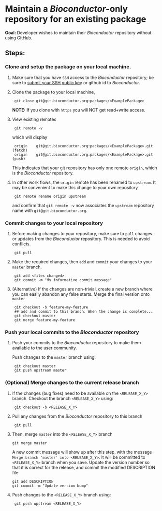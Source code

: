 # Maintain a _Bioconductor_-only repository for an existing package

__Goal:__ Developer wishes to maintain their _Bioconductor_ repository
without using GitHub.

## Steps:

### Clone and setup the package on your local machine.

1. Make sure that you have `SSH` access to the _Bioconductor_
   repository; be sure to [submit your SSH public key][submit-keys] or
   github id to _Bioconductor_.

1. Clone the package to your local machine,

        git clone git@git.bioconductor.org:packages/<ExamplePackage>

    __NOTE:__ If you clone with `https` you will NOT get read+write
    access.

1. View existing remotes

        git remote -v

    which will display

        origin    git@git.bioconductor.org:packages/<ExamplePackage>.git (fetch)
        origin    git@git.bioconductor.org:packages/<ExamplePackage>.git (push)

    This indicates that your git repository has only one remote
    `origin`, which is the _Bioconductor_ repository.

1. In other work flows, the `origin` remote has been renamed to
   `upstream`. It may be convenient to make this change to your own
   repository
   
        git remote rename origin upstream
        
    and confirm that `git remote -v` now associates the `upstream`
    repository name with `git@git.bioconductor.org`.

### Commit changes to your local repository

1. Before making changes to your repository, make sure to `pull`
   changes or updates from the _Bioconductor_ repository. This is
   needed to avoid conflicts.

        git pull

1. Make the required changes, then `add` and `commit` your changes to
   your `master` branch.

        git add <files changed>
        git commit -m "My informative commit message"

1. (Alternative) If the changes are non-trivial, create a new branch
   where you can easily abandon any false starts. Merge the final
   version onto `master`

        git checkout -b feature-my-feature
        ## add and commit to this branch. When the change is complete...
        git checkout master
        git merge feature-my-feature

### Push your local commits to the _Bioconductor_ repository

1. Push your commits to the _Bioconductor_ repository to make them
   available to the user community.

   Push changes to the `master` branch using:

        git checkout master
        git push upstream master

### (Optional) Merge changes to the current release branch

1. If the changes (bug fixes) need to be available on the
   `<RELEASE_X_Y>` branch. Checkout the branch `<RELEASE_X_Y>` using:

        git checkout -b <RELEASE_X_Y>

1. Pull any changes from the _Bioconductor_ repository to this branch

        git pull

1.  Then, merge `master` into the `<RELEASE_X_Y>` branch

        git merge master

    A new commit message will show up after this step, with the
    message `Merge branch 'master' into <RELEASE_X_Y>`. It will be
    committed to `<RELEASE_X_Y>` branch when you save. Update the
    version number so that it is correct for the release, and commit
    the modified DESCRIPTION file

        git add DESCRIPTION
        git commit -m "Update version bump"

1. Push changes to the `<RELEASE_X_Y>` branch using:

        git push upstream <RELEASE_X_Y>

[submit-keys]: https://goo.gl/forms/eg36vcBkIUjfZfLe2
